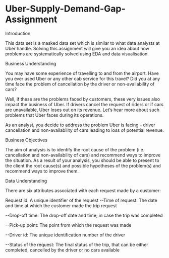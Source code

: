 # Uber-Supply-Demand-Gap-Assignment

Introduction

This data set is a masked data set which is similar to what data analysts at Uber handle. Solving this assignment will give you an idea about how problems are systematically solved using EDA and data visualisation. 

 

Business Understanding

You may have some experience of travelling to and from the airport. Have you ever used Uber or any other cab service for this travel? Did you at any time face the problem of cancellation by the driver or non-availability of cars?

 

Well, if these are the problems faced by customers, these very issues also impact the business of Uber. If drivers cancel the request of riders or if cars are unavailable, Uber loses out on its revenue. Let’s hear more about such problems that Uber faces during its operations.

As an analyst, you decide to address the problem Uber is facing - driver cancellation and non-availability of cars leading to loss of potential revenue. 

 

Business Objectives

The aim of analysis is to identify the root cause of the problem (i.e. cancellation and non-availability of cars) and recommend ways to improve the situation. As a result of your analysis, you should be able to present to the client the root cause(s) and possible hypotheses of the problem(s) and recommend ways to improve them.  

Data Understanding

There are six attributes associated with each request made by a customer:

Request id: A unique identifier of the request
--Time of request: The date and time at which the customer made the trip request

--Drop-off time: The drop-off date and time, in case the trip was completed 

--Pick-up point: The point from which the request was made

--Driver id: The unique identification number of the driver

--Status of the request: The final status of the trip, that can be either completed, cancelled by the driver or no cars available
